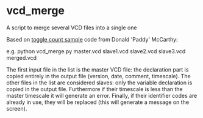# vcd_merge
A script to merge several VCD files into a single one

Based on [toggle count sample](http://paddy3118.blogspot.com/2008/03/writing-vcd-to-toggle-count-generator.html) code from Donald 'Paddy' McCarthy:

e.g.
python vcd_merge.py master.vcd slave1.vcd slave2.vcd slave3.vcd merged.vcd

The first input file in the list is the master VCD file: the declaration
part is copied entirely in the output file (version, date, comment, timescale).
The other files in the list are considered slaves: only the variable declaration
is copied in the output file.  Furthermore if their timescale is less than the
master timescale it will generate an error.  Finally, if their identifier codes
are already in use, they will be replaced (this will generate a message on the
screen).

